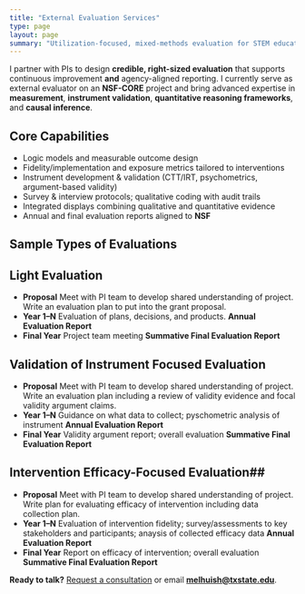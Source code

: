 ```yaml
---
title: "External Evaluation Services"
type: page
layout: page
summary: "Utilization-focused, mixed-methods evaluation for STEM education grants (NSF/IES)."
---
```


I partner with PIs to design **credible, right-sized evaluation** that supports continuous improvement **and** agency-aligned reporting. I currently serve as external evaluator on an **NSF-CORE** project and bring advanced expertise in **measurement**, **instrument validation**, **quantitative reasoning frameworks**, and **causal inference**.


## Core Capabilities
- Logic models and measurable outcome design
- Fidelity/implementation and exposure metrics tailored to interventions
- Instrument development & validation (CTT/IRT, psychometrics, argument-based validity)
- Survey & interview protocols; qualitative coding with audit trails
- Integrated displays combining qualitative and quantitative evidence
- Annual and final evaluation reports aligned to **NSF**

## Sample Types of Evaluations
## Light Evaluation
- **Proposal** Meet with PI team to develop shared understanding of project. Write an evaluation plan to put into the grant proposal.
- **Year 1–N** Evaluation of plans, decisions, and products. **Annual Evaluation Report**  
- **Final Year** Project team meeting **Summative Final Evaluation Report**

## Validation of Instrument Focused Evaluation
- **Proposal** Meet with PI team to develop shared understanding of project. Write an evaluation plan including a review of validity evidence and focal validity argument claims.
- **Year 1–N** Guidance on what data to collect; pyschometric analysis of instrument **Annual Evaluation Report** 
- **Final Year** Validity argument report; overall evaluation **Summative Final Evaluation Report**

## Intervention Efficacy-Focused Evaluation## 
- **Proposal** Meet with PI team to develop shared understanding of project. Write plan for evaluating efficacy of intervention including data collection plan.
- **Year 1–N** Evaluation of intervention fidelity; survey/assessments to key stakeholders and participants; anaysis of collected efficacy data **Annual Evaluation Report**  
- **Final Year**  Report on efficacy of intervention; overall evaluation **Summative Final Evaluation Report**

**Ready to talk?** [Request a consultation](/contact/) or email **melhuish@txstate.edu**.
